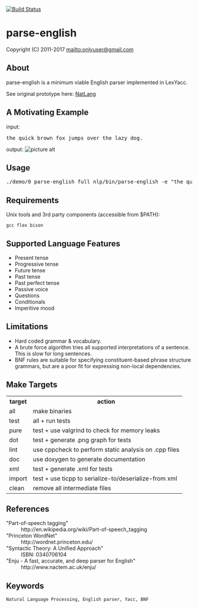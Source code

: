 [![Build Status](https://secure.travis-ci.org/onlyuser/parse-english.png)](http://travis-ci.org/onlyuser/parse-english)

parse-english
===========

Copyright (C) 2011-2017 <mailto:onlyuser@gmail.com>

About
-----

parse-english is a minimum viable English parser implemented in LexYacc.

See original prototype here: [NatLang](https://github.com/onlyuser/NatLang)

A Motivating Example
--------------------

input:
<pre>
the quick brown fox jumps over the lazy dog.
</pre>

output:
![picture alt](https://sites.google.com/site/onlyuser/files/ast_fox2.png "ast_fox2")

Usage
-----

<pre>
./demo/0_parse-english_full_nlp/bin/parse-english -e "the quick brown fox jumps over the lazy dog." -d | dot -Tpng -oast_fox2.png
</pre>

Requirements
------------

Unix tools and 3rd party components (accessible from $PATH):

    gcc flex bison

Supported Language Features
---------------------------

* Present tense
* Progressive tense
* Future tense
* Past tense
* Past perfect tense
* Passive voice
* Questions
* Conditionals
* Imperitive mood

Limitations
-----------

* Hard coded grammar & vocabulary.
* A brute force algorithm tries all supported interpretations of a sentence. This is slow for long sentences.
* BNF rules are suitable for specifying constituent-based phrase structure grammars, but are a poor fit for expressing non-local dependencies.

Make Targets
------------

<table>
    <tr><th> target </th><th> action                                                </th></tr>
    <tr><td> all    </td><td> make binaries                                         </td></tr>
    <tr><td> test   </td><td> all + run tests                                       </td></tr>
    <tr><td> pure   </td><td> test + use valgrind to check for memory leaks         </td></tr>
    <tr><td> dot    </td><td> test + generate .png graph for tests                  </td></tr>
    <tr><td> lint   </td><td> use cppcheck to perform static analysis on .cpp files </td></tr>
    <tr><td> doc    </td><td> use doxygen to generate documentation                 </td></tr>
    <tr><td> xml    </td><td> test + generate .xml for tests                        </td></tr>
    <tr><td> import </td><td> test + use ticpp to serialize-to/deserialize-from xml </td></tr>
    <tr><td> clean  </td><td> remove all intermediate files                         </td></tr>
</table>

References
---------

<dl>
    <dt>"Part-of-speech tagging"</dt>
    <dd>http://en.wikipedia.org/wiki/Part-of-speech_tagging</dd>
    <dt>"Princeton WordNet"</dt>
    <dd>http://wordnet.princeton.edu/</dd>
    <dt>"Syntactic Theory: A Unified Approach"</dt>
    <dd>ISBN: 0340706104</dd>
    <dt>"Enju - A fast, accurate, and deep parser for English"</dt>
    <dd>http://www.nactem.ac.uk/enju/</dd>
</dl>

Keywords
--------

    Natural Language Processing, English parser, Yacc, BNF
